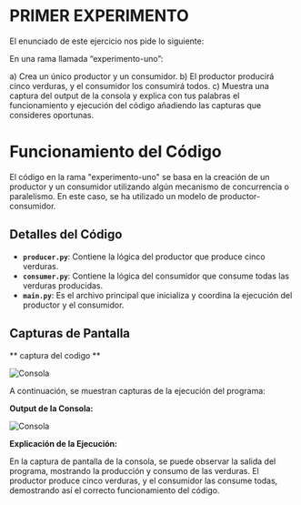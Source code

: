 # PRIMER EXPERIMENTO

El enunciado de este ejercicio nos pide lo siguiente:

En una rama llamada “experimento-uno”:

a) Crea un único productor y un consumidor.
b) El productor producirá cinco verduras, y el consumidor los consumirá todos.
c) Muestra una captura del output de la consola y explica con tus palabras el funcionamiento y ejecución del código añadiendo las capturas que consideres oportunas.

# Funcionamiento del Código

El código en la rama "experimento-uno" se basa en la creación de un productor y un consumidor utilizando algún mecanismo de concurrencia o paralelismo. En este caso, se ha utilizado un modelo de productor-consumidor.

## Detalles del Código

- **`producer.py`**: Contiene la lógica del productor que produce cinco verduras.
- **`consumer.py`**: Contiene la lógica del consumidor que consume todas las verduras producidas.
- **`main.py`**: Es el archivo principal que inicializa y coordina la ejecución del productor y el consumidor.

## Capturas de Pantalla

** captura del codigo **

![Consola](URL_DE_LA_IMAGEN_CONSOLA)

A continuación, se muestran capturas de la ejecución del programa:

**Output de la Consola:**

![Consola](URL_DE_LA_IMAGEN_CONSOLA)

**Explicación de la Ejecución:**

En la captura de pantalla de la consola, se puede observar la salida del programa, mostrando la producción y consumo de las verduras. El productor produce cinco verduras, y el consumidor las consume todas, demostrando así el correcto funcionamiento del código.


